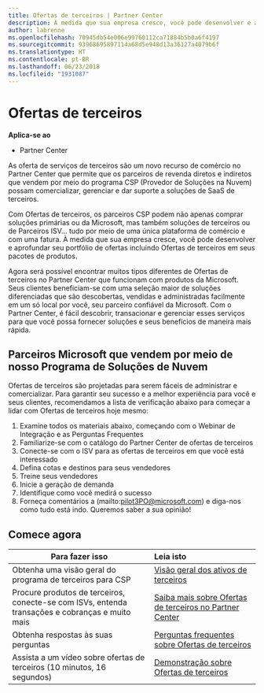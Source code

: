 ```yaml
---
title: Ofertas de terceiros | Partner Center
description: À medida que sua empresa cresce, você pode desenvolver e aprofundar seu portfólio de ofertas incluindo ofertas de terceiros em seus pacotes de produtos.
author: labrenne
ms.openlocfilehash: 70945db54e006e99760112ca71884b5b0a6f4197
ms.sourcegitcommit: 93968695897114a68d5e948d13a36127a4079b6f
ms.translationtype: HT
ms.contentlocale: pt-BR
ms.lasthandoff: 06/23/2018
ms.locfileid: "1931087"
---
```

# <a name="third-party-offers"></a>Ofertas de terceiros 

**Aplica-se ao**

- Partner Center

As oferta de serviços de terceiros são um novo recurso de comércio no Partner Center que permite que os parceiros de revenda diretos e indiretos que vendem por meio do programa CSP (Provedor de Soluções na Nuvem) possam comercializar, gerenciar e dar suporte a soluções de SaaS de terceiros.  

Com Ofertas de terceiros, os parceiros CSP podem não apenas comprar soluções primárias ou da Microsoft, mas também soluções de terceiros ou de Parceiros ISV... tudo por meio de uma única plataforma de comércio e com uma fatura.  À medida que sua empresa cresce, você pode desenvolver e aprofundar seu portfólio de ofertas incluindo Ofertas de terceiros em seus pacotes de produtos. 

Agora será possível encontrar muitos tipos diferentes de Ofertas de terceiros no Partner Center que funcionam com produtos da Microsoft. Seus clientes beneficiam-se com uma seleção maior de soluções diferenciadas que são descobertas, vendidas e administradas facilmente em um só local por você, seu parceiro confiável da Microsoft. Com o Partner Center, é fácil descobrir, transacionar e gerenciar esses serviços para que você possa fornecer soluções e seus benefícios de maneira mais rápida.

## <a name="microsoft-partners-that-sell-through-our-cloud-solutions-program"></a>Parceiros Microsoft que vendem por meio de nosso Programa de Soluções de Nuvem

Ofertas de terceiros são projetadas para serem fáceis de administrar e comercializar.  Para garantir seu sucesso e a melhor experiência para você e seus clientes, recomendamos a lista de verificação abaixo para começar a lidar com Ofertas de terceiros hoje mesmo:

1. Examine todos os materiais abaixo, começando com o Webinar de Integração e as Perguntas Frequentes
2. Familiarize-se com o catálogo do Partner Center de ofertas de terceiros
3. Conecte-se com o ISV para as ofertas de terceiros em que você está interessado
4. Defina cotas e destinos para seus vendedores
5. Treine seus vendedores
6. Inicie a geração de demanda
7. Identifique como você medirá o sucesso
8. Forneça comentários a (mailto:pilot3PO@microsoft.com) e diga-nos como tudo está indo. Queremos saber a sua opinião!

## <a name="get-started"></a>Comece agora 

|**Para fazer isso**   |**Leia isto**   |
|------------------|:--------------------|
|Obtenha uma visão geral do programa de terceiros para CSP  |[Visão geral dos ativos de terceiros]( http://assetsprod.microsoft.com/mpn/third-party-offers-overview.pptx)|
|Procure produtos de terceiros, conecte-se com ISVs, entenda transações e cobranças e muito mais| [Saiba mais sobre Ofertas de terceiros no Partner Center](third-party-help.md) |
|Obtenha respostas às suas perguntas| [Perguntas frequentes sobre Ofertas de terceiros](http://assetsprod.microsoft.com/mpn/third-party-offers-faq.docx) |
|Assista a um vídeo sobre ofertas de terceiros (10 minutos, 16 segundos)   |[Demonstração sobre Ofertas de terceiros](http://assetsprod.microsoft.com/mpn/third-party-offers-demo.wma)|


